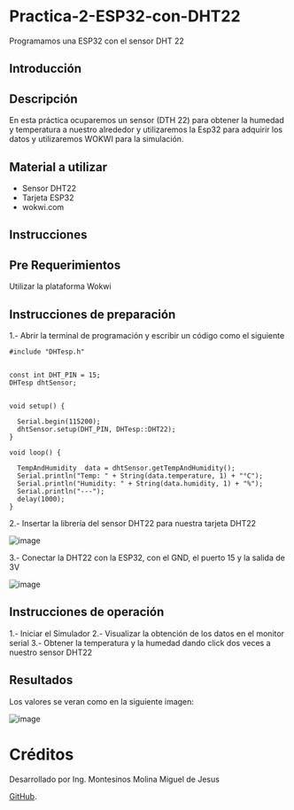 # Practica-2-ESP32-con-DHT22


Programamos una ESP32 con el sensor DHT 22

## Introducción
## Descripción

En esta práctica ocuparemos un sensor (DTH 22) para obtener la humedad y temperatura a nuestro alrededor y utilizaremos la Esp32 para adquirir los datos y utilizaremos WOKWI para la simulación.

## Material a utilizar
- Sensor DHT22
- Tarjeta ESP32
- wokwi.com

## Instrucciones
## Pre Requerimientos
Utilizar la plataforma Wokwi
## Instrucciones de preparación 
1.- Abrir la terminal de programación y escribir un código como el siguiente
```
#include "DHTesp.h"


const int DHT_PIN = 15;
DHTesp dhtSensor;


void setup() {

  Serial.begin(115200);
  dhtSensor.setup(DHT_PIN, DHTesp::DHT22);
}

void loop() {

  TempAndHumidity  data = dhtSensor.getTempAndHumidity();
  Serial.println("Temp: " + String(data.temperature, 1) + "°C");
  Serial.println("Humidity: " + String(data.humidity, 1) + "%");
  Serial.println("---");
  delay(1000);
}
```
2.- Insertar la librería del sensor DHT22 para nuestra tarjeta DHT22

![image](https://github.com/user-attachments/assets/32b41991-e97a-4cb5-afa2-b0fcd211e35b)

3.- Conectar la DHT22 con la ESP32, con el GND, el puerto 15 y la salida de 3V

![image](https://github.com/user-attachments/assets/6f660f6b-c489-4985-8581-e2748aa7149d)

## Instrucciones de operación 
1.- Iniciar el Simulador
2.- Visualizar la obtención de los datos en el monitor serial
3.- Obtener la temperatura y la humedad dando click dos veces a nuestro sensor DHT22

## Resultados
Los valores se veran como en la siguiente imagen:

![image](https://github.com/user-attachments/assets/c2bc9e31-6b5b-46a7-bca2-7461c4527636)

# Créditos
Desarrollado por Ing. Montesinos Molina Miguel de Jesus

[GitHub](https://github.com/MiguelMontesinos).
